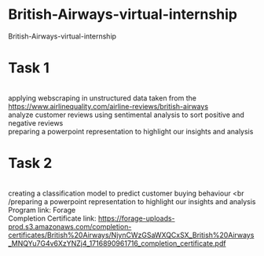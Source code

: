 # British-Airways-virtual-internship
British-Airways-virtual-internship
# Task 1
 <br />applying webscraping in unstructured data taken from the https://www.airlinequality.com/airline-reviews/british-airways
 <br />analyze customer reviews using sentimental analysis to sort positive and negative reviews
 <br />preparing a powerpoint representation to highlight our insights and analysis
# Task 2
 <br />creating a classification model to predict customer buying behaviour
 <br /preparing a powerpoint representation to highlight our insights and analysis
 <br />Program link: Forage
 <br />Completion Certificate link: https://forage-uploads-prod.s3.amazonaws.com/completion-certificates/British%20Airways/NjynCWzGSaWXQCxSX_British%20Airways_MNQYu7G4v6XzYNZj4_1716890961716_completion_certificate.pdf
